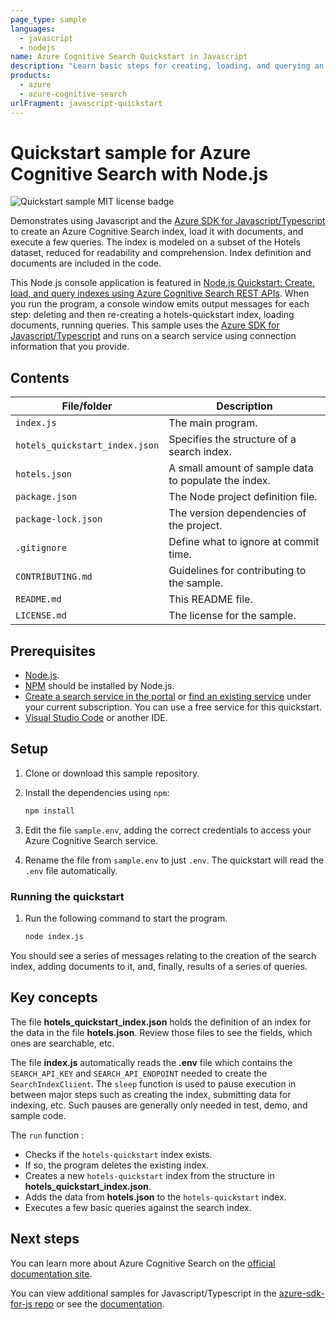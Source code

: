 ```yaml
---
page_type: sample
languages:
  - javascript
  - nodejs
name: Azure Cognitive Search Quickstart in Javascript
description: "Learn basic steps for creating, loading, and querying an Azure Cognitive Search index using the Azure SDK for Javascipt/Typescript"
products:
  - azure
  - azure-cognitive-search
urlFragment: javascript-quickstart
---
```


# Quickstart sample for Azure Cognitive Search with Node.js

![Quickstart sample MIT license badge](https://img.shields.io/badge/license-MIT-green.svg)

Demonstrates using Javascript and the [Azure SDK for Javascript/Typescript](https://docs.microsoft.com/javascript/api/overview/azure/search-documents-readme?view=azure-node-latest) to create an Azure Cognitive Search index, load it with documents, and execute a few queries. The index is modeled on a subset of the Hotels dataset, reduced for readability and comprehension. Index definition and documents are included in the code.

This Node.js console application is featured in [Node.js Quickstart: Create, load, and query indexes using Azure Cognitive Search REST APIs](https://docs.microsoft.com/azure/search/search-get-started-nodejs). When you run the program, a console window emits output messages for each step: deleting and then re-creating a hotels-quickstart index, loading documents, running queries. This sample uses the [Azure SDK for Javascript/Typescript](https://docs.microsoft.com/javascript/api/overview/azure/search-documents-readme?view=azure-node-latest) and runs on a search service using connection information that you provide.

## Contents

| File/folder | Description |
|-------------|-------------|
| `index.js` | The main program. |
| `hotels_quickstart_index.json` | Specifies the structure of a search index. | 
| `hotels.json` | A small amount of sample data to populate the index. | 
| `package.json` | The Node project definition file. | 
| `package-lock.json` | The version dependencies of the project. |
| `.gitignore` | Define what to ignore at commit time. |
| `CONTRIBUTING.md` | Guidelines for contributing to the sample. |
| `README.md` | This README file. |
| `LICENSE.md`   | The license for the sample. |

## Prerequisites

+ [Node.js](https://nodejs.org).
+ [NPM](https://www.npmjs.com) should be installed by Node.js.
+ [Create a search service in the portal](search-create-service-portal.md) or [find an existing service](https://ms.portal.azure.com/#blade/HubsExtension/BrowseResourceBlade/resourceType/Microsoft.Search%2FsearchServices) under your current subscription. You can use a free service for this quickstart.
+ [Visual Studio Code](https://code.visualstudio.com) or another IDE.

## Setup

1. Clone or download this sample repository.
1. Install the dependencies using `npm`:

    ```bash
    npm install
    ```

1. Edit the file `sample.env`, adding the correct credentials to access your Azure Cognitive Search service.
1. Rename the file from `sample.env` to just `.env`. The quickstart will read the `.env` file automatically.

### Running the quickstart

1. Run the following command to start the program.

    ```bash
    node index.js
    ```

You should see a series of messages relating to the creation of the search index, adding documents to it, and, finally, results of a series of queries.

## Key concepts

The file **hotels_quickstart_index.json** holds the definition of an index for the data in the file **hotels.json**. Review those files to see the fields, which ones are searchable, etc.

The file **index.js** automatically reads the **.env** file which contains the  `SEARCH_API_KEY` and `SEARCH_API_ENDPOINT` needed to create the `SearchIndexCliient`. The `sleep` function is used to pause execution in between major steps such as creating the index, submitting data for indexing, etc. Such pauses are generally only needed in test, demo, and sample code.

The `run` function :

+ Checks if the `hotels-quickstart` index exists.
+ If so, the program deletes the existing index.
+ Creates a new `hotels-quickstart` index from the structure in **hotels_quickstart_index.json**.
+ Adds the data from **hotels.json** to the `hotels-quickstart` index.
+ Executes a few basic queries against the search index.

## Next steps

You can learn more about Azure Cognitive Search on the [official documentation site](https://docs.microsoft.com/azure/search/).

You can view additional samples for Javascript/Typescript in the [azure-sdk-for-js repo](https://github.com/Azure/azure-sdk-for-js/tree/master/sdk/search/search-documents/samples) or see the [documentation](https://docs.microsoft.com/javascript/api/overview/azure/search-documents-readme?view=azure-node-latest).
